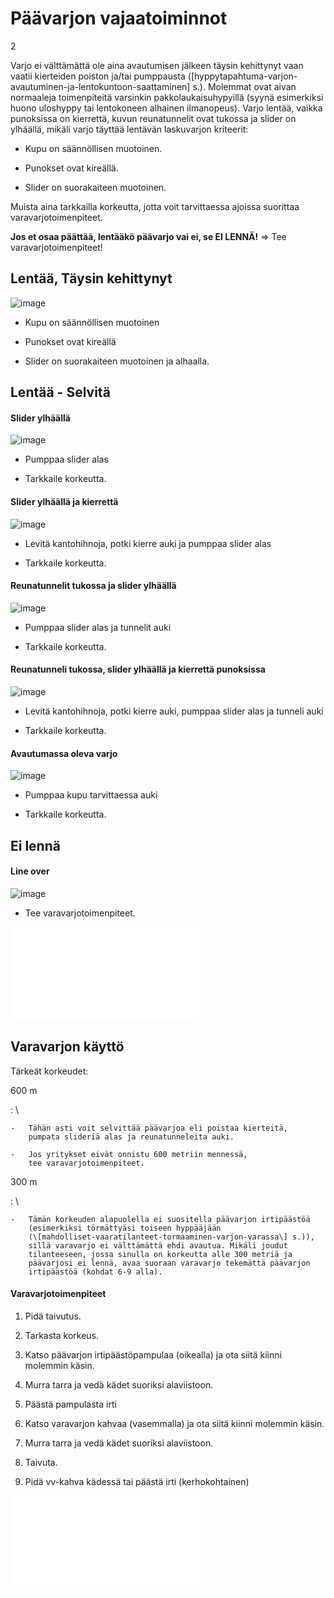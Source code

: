 Päävarjon vajaatoiminnot 
========================

<span>2</span>

Varjo ei välttämättä ole aina avautumisen jälkeen täysin kehittynyt vaan
vaatii kierteiden poiston ja/tai pumppausta
(\[hyppytapahtuma-varjon-avautuminen-ja-lentokuntoon-saattaminen\] s.).
Molemmat ovat aivan normaaleja toimenpiteitä varsinkin
pakkolaukaisuhypyillä (syynä esimerkiksi huono uloshyppy tai lentokoneen
alhainen ilmanopeus). Varjo lentää, vaikka punoksissa on kierrettä,
kuvun reunatunnelit ovat tukossa ja slider on ylhäällä, mikäli varjo
täyttää lentävän laskuvarjon kriteerit:

-   Kupu on säännöllisen muotoinen.

-   Punokset ovat kireällä.

-   Slider on suorakaiteen muotoinen.

Muista aina tarkkailla korkeutta, jotta voit tarvittaessa ajoissa
suorittaa varavarjotoimenpiteet.

**Jos et osaa päättää, lentääkö päävarjo vai ei, se EI LENNÄ!** =&gt;
Tee varavarjotoimenpiteet!

 Lentää, Täysin kehittynyt  
---------------------------

![image](/kuvat/Vajaatoiminnot-Lentaa-Taysin-kehittynyt.png)

-   Kupu on säännöllisen muotoinen

-   Punokset ovat kireällä

-   Slider on suorakaiteen muotoinen ja alhaalla.

 Lentää - Selvitä  
------------------

#### Slider ylhäällä 

![image](/kuvat/Vajaatoiminnot-Lentaa-Slider-ylhaalla.png)

-   Pumppaa slider alas

-   Tarkkaile korkeutta.

#### Slider ylhäällä ja kierrettä 

![image](/kuvat/Vajaatoiminnot-Lentaa-Slider-ylhaalla-ja-Kierteita.png)

-   Levitä kantohihnoja, potki kierre auki ja pumppaa slider alas

-   Tarkkaile korkeutta.

#### Reunatunnelit tukossa ja slider ylhäällä 

![image](/kuvat/Vajaatoiminnot-Lentaa-Reunatunnelit-tukossa-ja-slider-ylhaalla.png)

-   Pumppaa slider alas ja tunnelit auki

-   Tarkkaile korkeutta.

#### Reunatunneli tukossa, slider ylhäällä ja kierrettä punoksissa 

![image](/kuvat/Vajaatoiminnot-Lentaa-Reunatunnelit-tukossa-ja-slider-ylhaalla-ja-kierteita.png)

-   Levitä kantohihnoja, potki kierre auki, pumppaa slider alas ja
    tunneli auki

-   Tarkkaile korkeutta.

#### Avautumassa oleva varjo 

![image](/kuvat/Vajaatoiminnot-lentaa-avautumassa.png)

-   Pumppaa kupu tarvittaessa auki

-   Tarkkaile korkeutta.

 Ei lennä  
----------

#### Line over 

![image](/kuvat/Vajaatoiminnot-line-over.png)

-   Tee varavarjotoimenpiteet.

![image](/kuvat/VV-toimenpiteet.pdf)

 Varavarjon käyttö  
-------------------

Tärkeät korkeudet:

 600 m 

:   \

    -   Tähän asti voit selvittää päävarjoa eli poistaa kierteitä,
        pumpata slideriä alas ja reunatunneleita auki.

    -   Jos yritykset eivät onnistu 600 metriin mennessä,
        tee varavarjotoimenpiteet.

 300 m 

:   \

    -   Tämän korkeuden alapuolella ei suositella päävarjon irtipäästöä
        (esimerkiksi törmättyäsi toiseen hyppääjään
        (\[mahdolliset-vaaratilanteet-tormaaminen-varjon-varassa\] s.)),
        sillä varavarjo ei välttämättä ehdi avautua. Mikäli joudut
        tilanteeseen, jossa sinulla on korkeutta alle 300 metriä ja
        päävarjosi ei lennä, avaa suoraan varavarjo tekemättä päävarjon
        irtipäästöä (kohdat 6-9 alla).

####  Varavarjotoimenpiteet  

1.  Pidä taivutus.

2.  Tarkasta korkeus.

3.  Katso päävarjon irtipäästöpampulaa (oikealla) ja ota siitä kiinni
    molemmin käsin.

4.  Murra tarra ja vedä kädet suoriksi alaviistoon.

5.  Päästä pampulasta irti

6.  Katso varavarjon kahvaa (vasemmalla) ja ota siitä kiinni
    molemmin käsin.

7.  Murra tarra ja vedä kädet suoriksi alaviistoon.

8.  Taivuta.

9.  Pidä vv-kahva kädessä tai päästä irti (kerhokohtainen)

![image](/kuvat/VVkaavio.pdf)